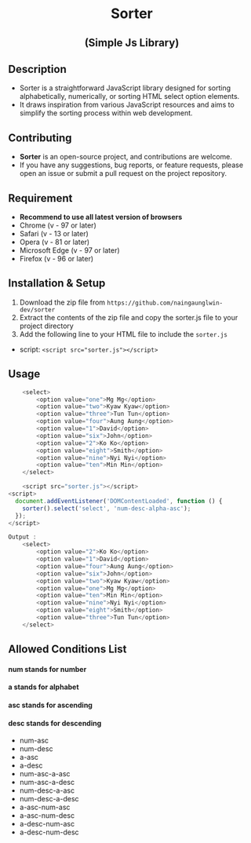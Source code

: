 <div align="center">

# Sorter
## (Simple Js Library)

</div>

## Description
- Sorter is a straightforward JavaScript library designed for sorting alphabetically, numerically, or sorting HTML select option elements.
- It draws inspiration from various JavaScript resources and aims to simplify the sorting process within web development.

## Contributing
- **Sorter** is an open-source project, and contributions are welcome.
- If you have any suggestions, bug reports, or feature requests, please open an issue or submit a pull request on the project repository.

## Requirement
- **Recommend to use all latest version of browsers**
- Chrome (v - 97 or later)
- Safari (v - 13 or later)
- Opera (v - 81 or later)
- Microsoft Edge (v - 97 or later)
- Firefox (v - 96 or later)

## Installation & Setup
1. Download the zip file from `https://github.com/naingaunglwin-dev/sorter`
2. Extract the contents of the zip file and copy the sorter.js file to your project directory
3. Add the following line to your HTML file to include the `sorter.js`
- script: `<script src="sorter.js"></script>`

## Usage
```javascript
    <select>
        <option value="one">Mg Mg</option>
        <option value="two">Kyaw Kyaw</option>
        <option value="three">Tun Tun</option>
        <option value="four">Aung Aung</option>
        <option value="1">David</option>
        <option value="six">John</option>
        <option value="2">Ko Ko</option>
        <option value="eight">Smith</option>
        <option value="nine">Nyi Nyi</option>
        <option value="ten">Min Min</option>
    </select>

    <script src="sorter.js"></script>
<script>
  document.addEventListener('DOMContentLoaded', function () {
    sorter().select('select', 'num-desc-alpha-asc');
  });
</script>

Output :
    <select>
        <option value="2">Ko Ko</option>
        <option value="1">David</option>
        <option value="four">Aung Aung</option>
        <option value="six">John</option>
        <option value="two">Kyaw Kyaw</option>
        <option value="one">Mg Mg</option>
        <option value="ten">Min Min</option>
        <option value="nine">Nyi Nyi</option>
        <option value="eight">Smith</option>
        <option value="three">Tun Tun</option>
    </select>
```

## Allowed Conditions List
#### num stands for number
#### a stands for alphabet
#### asc stands for ascending
#### desc stands for descending
- num-asc
- num-desc
- a-asc
- a-desc
- num-asc-a-asc
- num-asc-a-desc
- num-desc-a-asc
- num-desc-a-desc
- a-asc-num-asc
- a-asc-num-desc
- a-desc-num-asc
- a-desc-num-desc
